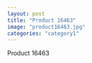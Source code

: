 ```yaml
---
layout: post
title: "Product 16463"
image: "product16463.jpg"
categories: "category1"
---
```

Product 16463
